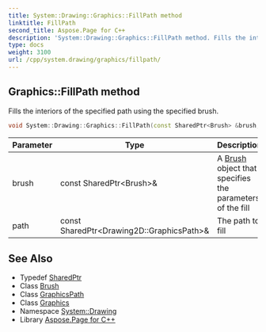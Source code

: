 ```yaml
---
title: System::Drawing::Graphics::FillPath method
linktitle: FillPath
second_title: Aspose.Page for C++
description: 'System::Drawing::Graphics::FillPath method. Fills the interiors of the specified path using the specified brush in C++.'
type: docs
weight: 3100
url: /cpp/system.drawing/graphics/fillpath/
---
```

## Graphics::FillPath method


Fills the interiors of the specified path using the specified brush.

```cpp
void System::Drawing::Graphics::FillPath(const SharedPtr<Brush> &brush, const SharedPtr<Drawing2D::GraphicsPath> &path)
```


| Parameter | Type | Description |
| --- | --- | --- |
| brush | const SharedPtr\<Brush\>\& | A [Brush](../../brush/) object that specifies the parameters of the fill |
| path | const SharedPtr\<Drawing2D::GraphicsPath\>\& | The path to fill |

## See Also

* Typedef [SharedPtr](../../../system/sharedptr/)
* Class [Brush](../../brush/)
* Class [GraphicsPath](../../../system.drawing.drawing2d/graphicspath/)
* Class [Graphics](../)
* Namespace [System::Drawing](../../)
* Library [Aspose.Page for C++](../../../)
